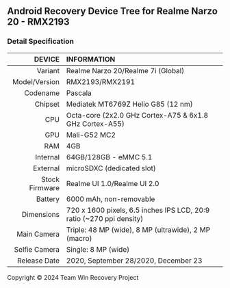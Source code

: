 ## Android Recovery Device Tree for Realme Narzo 20 - RMX2193
### Detail Specification
DEVICE         | INFORMATION
-----:         | :----------
Variant        | Realme Narzo 20/Realme 7i (Global)
Model/Version  | RMX2193/RMX2191
Codename       | Pascala
Chipset        | Mediatek MT6769Z Helio G85 (12 nm)
CPU            | Octa-core (2x2.0 GHz Cortex-A75 & 6x1.8 GHz Cortex-A55)
GPU            | Mali-G52 MC2
RAM            | 4GB
Internal       | 64GB/128GB - eMMC 5.1
External       | microSDXC (dedicated slot)
Stock Firmware | Realme UI 1.0/Realme UI 2.0
Battery        | 6000 mAh, non-removable
Dimensions     | 720 x 1600 pixels, 6.5 inches IPS LCD, 20:9 ratio (~270 ppi density)
Main Camera    | Triple: 48 MP (wide), 8 MP (ultrawide), 2 MP (macro)
Selfie Camera  | Single: 8 MP (wide)
Release Date   | 2020, September 28/2020, December 23

Copyright © 2024 Team Win Recovery Project
 

